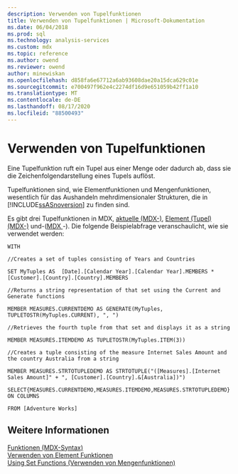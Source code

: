 ```yaml
---
description: Verwenden von Tupelfunktionen
title: Verwenden von Tupelfunktionen | Microsoft-Dokumentation
ms.date: 06/04/2018
ms.prod: sql
ms.technology: analysis-services
ms.custom: mdx
ms.topic: reference
ms.author: owend
ms.reviewer: owend
author: minewiskan
ms.openlocfilehash: d858fa6e67712a6ab93608dae20a15dca629c01e
ms.sourcegitcommit: e700497f962e4c2274df16d9e651059b42ff1a10
ms.translationtype: MT
ms.contentlocale: de-DE
ms.lasthandoff: 08/17/2020
ms.locfileid: "88500493"
---
```

# <a name="using-tuple-functions"></a>Verwenden von Tupelfunktionen


  Eine Tupelfunktion ruft ein Tupel aus einer Menge oder dadurch ab, dass sie die Zeichenfolgendarstellung eines Tupels auflöst.  
  
 Tupelfunktionen sind, wie Elementfunktionen und Mengenfunktionen, wesentlich für das Aushandeln mehrdimensionaler Strukturen, die in [!INCLUDE[ssASnoversion](../includes/ssasnoversion-md.md)] zu finden sind.  
  
 Es gibt drei Tupelfunktionen in MDX, [aktuelle &#40;MDX-&#41;](../mdx/current-mdx.md), [Element &#40;Tupel&#41; &#40;MDX-&#41;](../mdx/item-tuple-mdx.md) und-&#40;[MDX ](../mdx/strtotuple-mdx.md)-&#41;. Die folgende Beispielabfrage veranschaulicht, wie sie verwendet werden:  
  
 `WITH`  
  
 `//Creates a set of tuples consisting of Years and Countries`  
  
 `SET MyTuples AS  [Date].[Calendar Year].[Calendar Year].MEMBERS * [Customer].[Country].[Country].MEMBERS`  
  
 `//Returns a string representation of that set using the Current and Generate functions`  
  
 `MEMBER MEASURES.CURRENTDEMO AS GENERATE(MyTuples, TUPLETOSTR(MyTuples.CURRENT), ", ")`  
  
 `//Retrieves the fourth tuple from that set and displays it as a string`  
  
 `MEMBER MEASURES.ITEMDEMO AS TUPLETOSTR(MyTuples.ITEM(3))`  
  
 `//Creates a tuple consisting of the measure Internet Sales Amount and the country Australia from a string`  
  
 `MEMBER MEASURES.STRTOTUPLEDEMO AS STRTOTUPLE("([Measures].[Internet Sales Amount]" + ", [Customer].[Country].&[Australia])")`  
  
 `SELECT{MEASURES.CURRENTDEMO,MEASURES.ITEMDEMO,MEASURES.STRTOTUPLEDEMO} ON COLUMNS`  
  
 `FROM [Adventure Works]`  
  
## <a name="see-also"></a>Weitere Informationen  
 [Funktionen &#40;MDX-Syntax&#41;](../mdx/functions-mdx-syntax.md)   
 [Verwenden von Element Funktionen](../mdx/using-member-functions.md)   
 [Using Set Functions (Verwenden von Mengenfunktionen)](../mdx/using-set-functions.md)  
  
  
